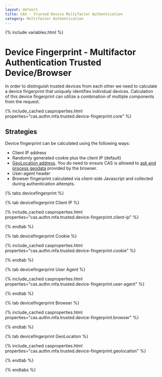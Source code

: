 ```yaml
---
layout: default
title: CAS - Trusted Device Multifactor Authentication
category: Multifactor Authentication
---
```


{% include variables.html %}

# Device Fingerprint - Multifactor Authentication Trusted Device/Browser

In order to distinguish trusted devices from each other we need to calculate a device fingerprint that uniquely
identifies individual devices. Calculation of this device fingerprint can utilize a combination of multiple components
from the request. 

{% include_cached casproperties.html properties="cas.authn.mfa.trusted.device-fingerprint.core" %}
   
## Strategies

Device fingerprint can be calculated using the following ways:

- Client IP address
- Randomly generated cookie plus the client IP (default)
- [GeoLocation address](../authentication/GeoTracking-Authentication-Requests.html). You do need to ensure CAS is 
allowed to [ask and process geodata](../authentication/Configuring-Authentication-Events.html) provided by the browser.
- User-agent header
- Browser fingerprint calculated via client-side Javascript and collected during authentication attempts.

{% tabs devicefingerprint %}

{% tab devicefingerprint Client IP %}

{% include_cached casproperties.html properties="cas.authn.mfa.trusted.device-fingerprint.client-ip" %}

{% endtab %}

{% tab devicefingerprint Cookie %}

{% include_cached casproperties.html properties="cas.authn.mfa.trusted.device-fingerprint.cookie" %}

{% endtab %}

{% tab devicefingerprint User Agent %}

{% include_cached casproperties.html properties="cas.authn.mfa.trusted.device-fingerprint.user-agent" %}

{% endtab %}

{% tab devicefingerprint <i class="fa-brands fa-chrome px-1"></i>Browser %}

{% include_cached casproperties.html properties="cas.authn.mfa.trusted.device-fingerprint.browser" %}

{% endtab %}

{% tab devicefingerprint <i class="fa fa-globe px-1"></i>GeoLocation %}

{% include_cached casproperties.html properties="cas.authn.mfa.trusted.device-fingerprint.geolocation" %}

{% endtab %}

{% endtabs %}


